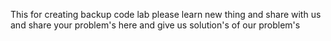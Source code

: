 This for creating backup code lab 
please learn new thing and share with us 
and share your problem's here and give us solution's of our problem's
